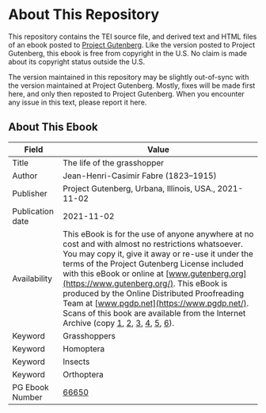 # About This Repository

This repository contains the TEI source file, and derived text and HTML files of an ebook posted to [Project Gutenberg](https://www.gutenberg.org/). Like the version posted to Project Gutenberg, this ebook is free from copyright in the U.S. No claim is made about its copyright status outside the U.S.

The version maintained in this repository may be slightly out-of-sync with the version maintained at Project Gutenberg. Mostly, fixes will be made first here, and only then reposted to Project Gutenberg. When you encounter any issue in this text, please report it here.

## About This Ebook

| Field | Value |
| ----- | ----- |
| Title | The life of the grasshopper |
| Author | Jean-Henri-Casimir Fabre (1823–1915) |
| Publisher | Project Gutenberg, Urbana, Illinois, USA., 2021-11-02 |
| Publication date | 2021-11-02 |
| Availability | This eBook is for the use of anyone anywhere at no cost and with almost no restrictions whatsoever. You may copy it, give it away or re-use it under the terms of the Project Gutenberg License included with this eBook or online at [www.gutenberg.org](https://www.gutenberg.org/). This eBook is produced by the Online Distributed Proofreading Team at [www.pgdp.net](https://www.pgdp.net/). Scans of this book are available from the Internet Archive (copy [1](https://archive.org/details/b31345347), [2](https://archive.org/details/lifegrasshopper00fabriala), [3](https://archive.org/details/lifeofthegrass00fabriala), [4](https://archive.org/details/lifegrasshopper01mattgoog), [5](https://archive.org/details/lifeofgrasshoppe00fabr), [6](https://archive.org/details/lifeofgrasshoppe00fabruoft)). |
| Keyword | Grasshoppers |
| Keyword | Homoptera |
| Keyword | Insects |
| Keyword | Orthoptera |
| PG Ebook Number | [66650](https://www.gutenberg.org/ebooks/66650) |
